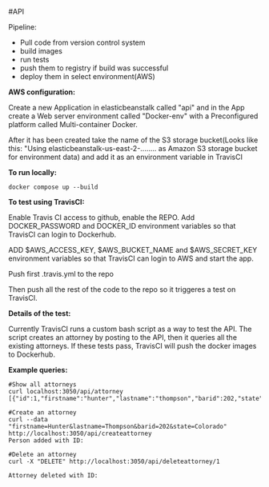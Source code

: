 #API

Pipeline:

*  Pull code from version control system
*  build images
*  run tests
*  push them to registry if build was successful
*  deploy them in select environment(AWS)

**AWS configuration:**

Create a new Application in elasticbeanstalk called "api" and in the App create a Web server environment called "Docker-env" with a Preconfigured platform called Multi-container Docker.

After it has been created take the name of the S3 storage bucket(Looks like this: "Using elasticbeanstalk-us-east-2-........ as Amazon S3 storage bucket for environment data) and add it as an environment variable in TravisCI

**To run locally:**

```
docker compose up --build
```

**To test using TravisCI:**

Enable Travis CI access to github, enable the REPO.
Add DOCKER_PASSWORD and DOCKER_ID environment variables so that TravisCI can login to Dockerhub.

ADD $AWS_ACCESS_KEY, $AWS_BUCKET_NAME and $AWS_SECRET_KEY environment variables so that TravisCI can login to AWS and start the app.

Push first .travis.yml to the repo

Then push all the rest of the code to the repo so it triggeres a test on TravisCI.

**Details of the test:**

Currently TravisCI runs a custom bash script as a way to test the API. The script creates an attorney by posting to the API, then it queries all the existing attorneys. If these tests pass, TravisCI will push the docker images to Dockerhub.

**Example queries:**

```
#Show all attorneys
curl localhost:3050/api/attorney
[{"id":1,"firstname":"hunter","lastname":"thompson","barid":202,"state":"Colorado"}
```

```
#Create an attorney
curl --data "firstname=Hunter&lastname=Thompson&barid=202&state=Colorado" http://localhost:3050/api/createattorney
Person added with ID:
```

```
#Delete an attorney
curl -X "DELETE" http://localhost:3050/api/deleteattorney/1

Attorney deleted with ID:
```





